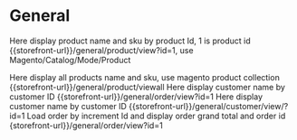 # General
 Here display product name and sku by product Id, 1 is product id
  {{storefront-url}}/general/product/view?id=1, use Magento/Catalog/Mode/Product
  
 Here display all products name and sku, use magento product collection
  {{storefront-url}}/general/product/viewall
 Here display customer name by customer ID
  {{storefront-url}}/general/order/view?id=1
 Here display customer name by customer ID
  {{storefront-url}}/general/customer/view/?id=1
 Load order by increment Id and display order grand total and order id
  {storefront-url}}/general/order/view?id=1  
